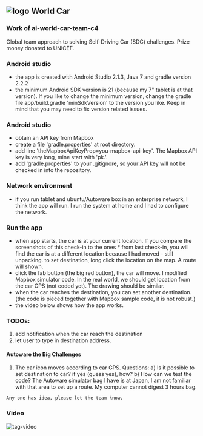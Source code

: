 ## ![logo](https://github.com/wfs/ai-world-car-team-c4/blob/master/app/src/main/res/mipmap-mdpi/ic_launcher.png?raw=true) World Car ##

### Work of ai-world-car-team-c4 ###
Global team approach to solving Self-Driving Car (SDC) challenges. Prize money donated to UNICEF.

### Android studio ###
* the app is created with Android Studio 2.1.3, Java 7 and gradle version 2.2.2
* the minimum Android SDK version is 21 (because my 7" tablet is at that version). If you like to change the minimum version, change the gradle file app/build.gradle 'minSdkVersion' to the version you like. Keep in mind that you may need to fix version related issues.  

### Android studio ###
* obtain an API key from Mapbox
* create a file 'gradle.properties' at root directory.
* add line 'theMapboxApiKeyProp=you-mapbox-api-key'. The Mapbox API key is very long, mine start with 'pk.'.
* add 'gradle.properties' to your .gitignore, so your API key will not be checked in into the repository.

### Network environment ###
* if you run tablet and ubuntu/Autoware box in an enterprise network, I think the app will run. I run the system at home and I had to configure the network.     

### Run the app ###
* when app starts, the car is at your current location. If you compare the screenshots of this check-in to the ones * from last check-in, you will find the car is at a different location because I had moved - still unpacking.
to set destination, long click the location on the map. A route will shown.
* click the fab button (the big red button), the car will move. I modified Mapbox simulator code. In the real world, we should get location from the car GPS (not coded yet). The drawing should be similar.
* when the car reaches the destination, you can set another destination. (the code is pieced together with Mapbox sample code, it is not robust.)
* the video below shows how the app works.      

### TODOs: ###
1. add notification when the car reach the destination
2. let user to type in destination address.   

#### Autoware the Big Challenges ####
1. The car icon moves according to car GPS. Questions:
   a) Is it possible to set destination to car? if yes (guess yes), how?
   b) How can we test the code? The Autoware simulator bag I have is at Japan, I am not familiar with that area to set up a route. My computer cannot digest 3 hours bag.

``` Any one has idea, please let the team know. ```

### Video ###

![tag-video](https://drive.google.com/open?id=0B6G_lW9c9NY2UzVNblpQd0pVUG8)
